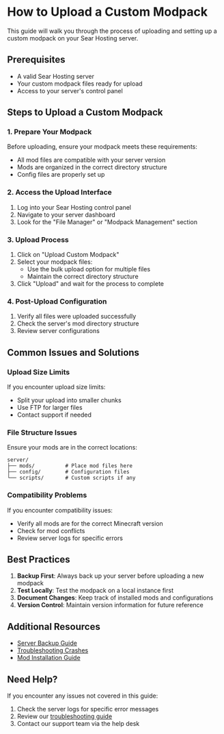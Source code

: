 # How to Upload a Custom Modpack

This guide will walk you through the process of uploading and setting up a custom modpack on your Sear Hosting server.

## Prerequisites

- A valid Sear Hosting server
- Your custom modpack files ready for upload
- Access to your server's control panel

## Steps to Upload a Custom Modpack

### 1. Prepare Your Modpack

Before uploading, ensure your modpack meets these requirements:

- All mod files are compatible with your server version
- Mods are organized in the correct directory structure
- Config files are properly set up

### 2. Access the Upload Interface

1. Log into your Sear Hosting control panel
2. Navigate to your server dashboard
3. Look for the "File Manager" or "Modpack Management" section

### 3. Upload Process

1. Click on "Upload Custom Modpack"
2. Select your modpack files:
   - Use the bulk upload option for multiple files
   - Maintain the correct directory structure
3. Click "Upload" and wait for the process to complete

### 4. Post-Upload Configuration

1. Verify all files were uploaded successfully
2. Check the server's mod directory structure
3. Review server configurations

## Common Issues and Solutions

### Upload Size Limits

If you encounter upload size limits:
- Split your upload into smaller chunks
- Use FTP for larger files
- Contact support if needed

### File Structure Issues

Ensure your mods are in the correct locations:
```
server/
├── mods/          # Place mod files here
├── config/        # Configuration files
└── scripts/       # Custom scripts if any
```

### Compatibility Problems

If you encounter compatibility issues:
- Verify all mods are for the correct Minecraft version
- Check for mod conflicts
- Review server logs for specific errors

## Best Practices

1. **Backup First**: Always back up your server before uploading a new modpack
2. **Test Locally**: Test the modpack on a local instance first
3. **Document Changes**: Keep track of installed mods and configurations
4. **Version Control**: Maintain version information for future reference

## Additional Resources

- [Server Backup Guide](../features/backups.md)
- [Troubleshooting Crashes](../troubleshooting/server-crashes.md)
- [Mod Installation Guide](./install-mods.md)

## Need Help?

If you encounter any issues not covered in this guide:
1. Check the server logs for specific error messages
2. Review our [troubleshooting guide](../troubleshooting/server-crashes.md)
3. Contact our support team via the help desk